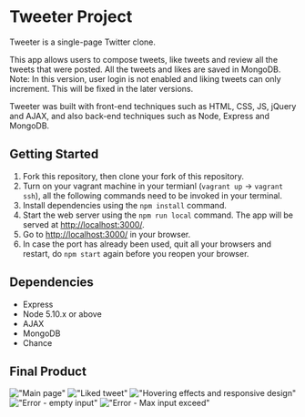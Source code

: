 # Tweeter Project

Tweeter is a single-page Twitter clone.

This app allows users to compose tweets, like tweets and review all the tweets that were posted.
All the tweets and likes are saved in MongoDB.
Note: In this version, user login is not enabled and liking tweets can only increment. This will be fixed in the later versions.

Tweeter was built with front-end techniques such as HTML, CSS, JS, jQuery and AJAX, and also back-end techniques such as  Node, Express and MongoDB.

## Getting Started

1. Fork this repository, then clone your fork of this repository.
2. Turn on your vagrant machine in your termianl (`vagrant up` -> `vagrant ssh`), all the following commands need to be invoked in your terminal.
3. Install dependencies using the `npm install` command.
4. Start the web server using the `npm run local` command. The app will be served at <http://localhost:3000/>.
5. Go to <http://localhost:3000/> in your browser.
6. In case the port has already been used, quit all your browsers and restart, do `npm start` again before you reopen your browser.

## Dependencies

- Express
- Node 5.10.x or above
- AJAX
- MongoDB
- Chance


## Final Product

!["Main page"]()
!["Liked tweet"]()
!["Hovering effects and responsive design"]()
!["Error - empty input"]()
!["Error -  Max input exceed"]()
